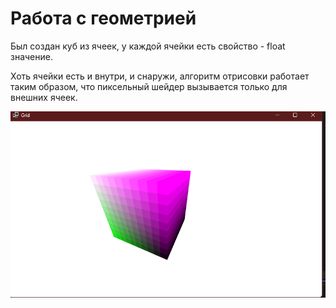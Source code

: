 <h1>Работа с геометрией</h1>

Был создан куб из ячеек, у каждой ячейки есть свойство - float значение.

Хоть ячейки есть и внутри, и снаружи, алгоритм отрисовки работает таким образом, что пиксельный шейдер вызывается только для внешних ячеек.

![](Pictures/1.png)

